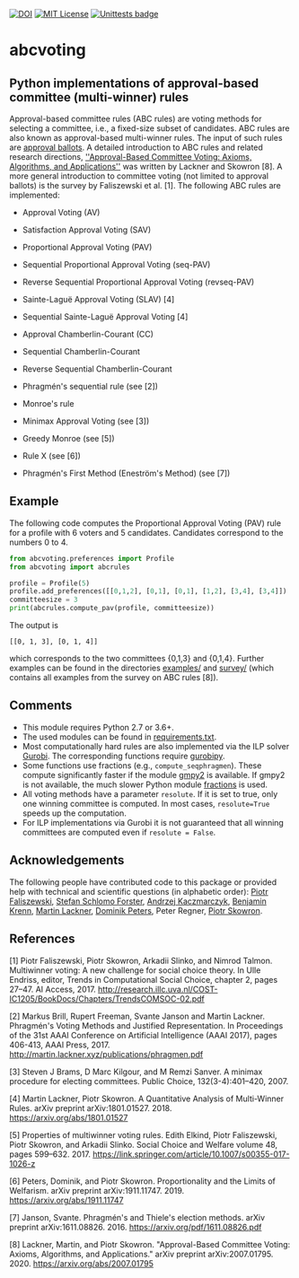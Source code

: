 [![DOI](https://zenodo.org/badge/192713860.svg)](https://zenodo.org/badge/latestdoi/192713860)
[![MIT License](https://img.shields.io/github/license/martinlackner/abcvoting.svg)](https://choosealicense.com/licenses/mit/)
[![Unittests badge](https://github.com/martinlackner/abcvoting/workflows/Unittests/badge.svg)](https://github.com/martinlackner/abcvoting/actions)

# abcvoting

## Python implementations of approval-based committee (multi-winner) rules

Approval-based committee rules (ABC rules) are voting methods for selecting a committee, i.e., a fixed-size subset of candidates.
ABC rules are also known as approval-based multi-winner rules.
The input of such rules are [approval ballots](https://en.wikipedia.org/wiki/Approval_voting#/media/File:Approval_ballot.svg).
A detailed introduction to ABC rules and related research directions, [''Approval-Based Committee Voting: Axioms, Algorithms, and Applications''](https://arxiv.org/abs/2007.01795) was written by Lackner and Skowron [8].
A more general introduction to committee voting (not limited to approval ballots) is the survey by Faliszewski et al. [1].
The following ABC rules are implemented:

* Approval Voting (AV)

* Satisfaction Approval Voting (SAV)

* Proportional Approval Voting (PAV)

* Sequential Proportional Approval Voting (seq-PAV)

* Reverse Sequential Proportional Approval Voting (revseq-PAV)

* Sainte-Lagu&euml; Approval Voting (SLAV) [4]

* Sequential Sainte-Lagu&euml; Approval Voting [4]

* Approval Chamberlin-Courant (CC)

* Sequential Chamberlin-Courant

* Reverse Sequential Chamberlin-Courant

* Phragmén's sequential rule (see [2])
  
* Monroe's rule

* Minimax Approval Voting (see [3])

* Greedy Monroe (see [5])

* Rule X (see [6])

* Phragmén's First Method (Enestr&ouml;m's Method) (see [7])

## Example

The following code computes the Proportional Approval Voting (PAV) rule for a profile with 6 voters and 5 candidates. Candidates correspond to the numbers 0 to 4.

```python
from abcvoting.preferences import Profile
from abcvoting import abcrules

profile = Profile(5)
profile.add_preferences([[0,1,2], [0,1], [0,1], [1,2], [3,4], [3,4]])
committeesize = 3
print(abcrules.compute_pav(profile, committeesize))
```
The output is 
```
[[0, 1, 3], [0, 1, 4]]
```
which corresponds to the two committees {0,1,3} and {0,1,4}. Further examples can be found in the directories [examples/](examples) and [survey/](survey) (which contains all examples from the survey on ABC rules [8]). 

## Comments

* This module requires Python 2.7 or 3.6+.
* The used modules can be found in [requirements.txt](requirements.txt).
* Most computationally hard rules are also implemented via the ILP solver [Gurobi](http://www.gurobi.com/). The corresponding functions require [gurobipy](https://www.gurobi.com/documentation/8.1/quickstart_mac/the_gurobi_python_interfac.html).
* Some functions use fractions (e.g., `compute_seqphragmen`). These compute significantly faster if the module [gmpy2](https://gmpy2.readthedocs.io/) is available. If gmpy2 is not available, the much slower Python module [fractions](https://docs.python.org/2/library/fractions.html) is used.
* All voting methods have a parameter `resolute`. If it is set to true, only one winning committee is computed. In most cases,  `resolute=True` speeds up the computation. 
* For ILP implementations via Gurobi it is not guaranteed that all winning committees are computed even if `resolute = False`.


## Acknowledgements

The following people have contributed code to this package or provided help with technical and scientific questions (in alphabetic order):
[Piotr Faliszewski](http://home.agh.edu.pl/~faliszew/),
[Stefan Schlomo Forster](https://github.com/stefanschlomoforster),
[Andrzej Kaczmarczyk](http://www.user.tu-berlin.de/droores/),
[Benjamin Krenn](https://github.com/benjaminkrenn),
[Martin Lackner](http://martin.lackner.xyz/),
[Dominik Peters](http://dominik-peters.de/),
Peter Regner, 
[Piotr Skowron](https://www.mimuw.edu.pl/~ps219737/).


## References

[1] Piotr Faliszewski, Piotr Skowron, Arkadii Slinko, and Nimrod Talmon. Multiwinner voting: A
new challenge for social choice theory. In Ulle Endriss, editor, Trends in Computational Social
Choice, chapter 2, pages 27–47. AI Access, 2017. http://research.illc.uva.nl/COST-IC1205/BookDocs/Chapters/TrendsCOMSOC-02.pdf

[2] Markus Brill, Rupert Freeman, Svante Janson and Martin Lackner. Phragmén's Voting Methods and Justified Representation. In Proceedings of the 31st AAAI Conference on Artificial Intelligence (AAAI 2017), pages 406-413, AAAI Press, 2017. http://martin.lackner.xyz/publications/phragmen.pdf

[3] Steven J Brams, D Marc Kilgour, and M Remzi Sanver. A minimax procedure for electing committees. Public Choice, 132(3-4):401–420, 2007.

[4] Martin Lackner, Piotr Skowron.
A Quantitative Analysis of Multi-Winner Rules. arXiv preprint arXiv:1801.01527. 2018. https://arxiv.org/abs/1801.01527

[5] Properties of multiwinner voting rules.
Edith Elkind, Piotr Faliszewski, Piotr Skowron, and Arkadii Slinko. 
Social Choice and Welfare volume 48, pages 599–632. 2017. https://link.springer.com/article/10.1007/s00355-017-1026-z

[6] Peters, Dominik, and Piotr Skowron. 
Proportionality and the Limits of Welfarism. arXiv preprint arXiv:1911.11747. 2019. https://arxiv.org/abs/1911.11747

[7] Janson, Svante.
Phragmén's and Thiele's election methods. arXiv preprint arXiv:1611.08826. 2016. https://arxiv.org/pdf/1611.08826.pdf

[8] Lackner, Martin, and Piotr Skowron. "Approval-Based Committee Voting: Axioms, Algorithms, and Applications." arXiv preprint arXiv:2007.01795. 2020. https://arxiv.org/abs/2007.01795